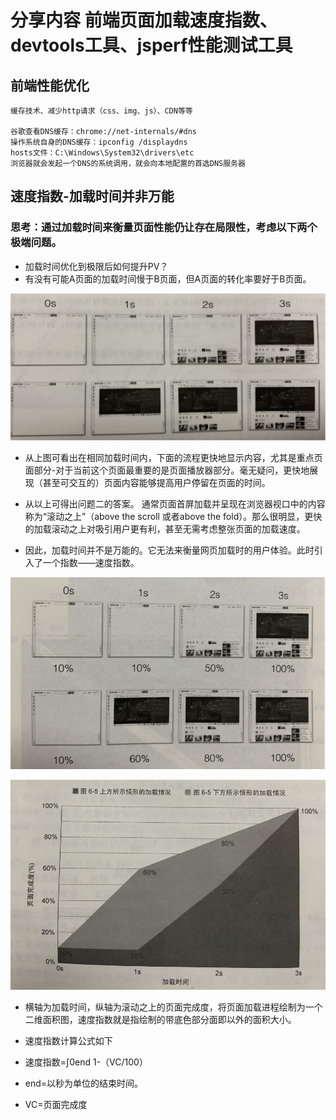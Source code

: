 # 分享内容 前端页面加载速度指数、devtools工具、jsperf性能测试工具

## 前端性能优化
    缓存技术、减少http请求（css、img、js）、CDN等等

    谷歌查看DNS缓存：chrome://net-internals/#dns
    操作系统自身的DNS缓存：ipconfig /displaydns
    hosts文件：C:\Windows\System32\drivers\etc
    浏览器就会发起一个DNS的系统调用，就会向本地配置的首选DNS服务器

## 速度指数-加载时间并非万能

### 思考：通过加载时间来衡量页面性能仍让存在局限性，考虑以下两个极端问题。

- 加载时间优化到极限后如何提升PV？
- 有没有可能A页面的加载时间慢于B页面，但A页面的转化率要好于B页面。

![avatar](./img/1.png)

- 从上图可看出在相同加载时间内，下面的流程更快地显示内容，尤其是重点页面部分-对于当前这个页面最重要的是页面播放器部分。毫无疑问，更快地展现（甚至可交互的）页面内容能够提高用户停留在页面的时间。

- 从以上可得出问题二的答案。
通常页面首屏加载并呈现在浏览器视口中的内容称为“滚动之上”（above the scroll 或者above the fold）。那么很明显，更快的加载滚动之上对吸引用户更有利，甚至无需考虑整张页面的加载速度。

- 因此，加载时间并不是万能的。它无法来衡量网页加载时的用户体验。此时引入了一个指数——速度指数。

![avatar](./img/2.png)

![avatar](./img/3.png)

- 横轴为加载时间，纵轴为滚动之上的页面完成度，将页面加载进程绘制为一个二维面积图，速度指数就是指绘制的带底色部分面即以外的面积大小。

- 速度指数计算公式如下
- 速度指数=∫0end 1-（VC/100）
- end=以秒为单位的结束时间。
- VC=页面完成度
